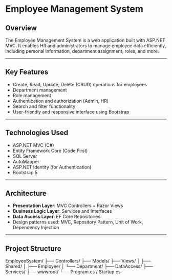 # Employee Management System

## Overview
The Employee Management System is a web application built with ASP.NET MVC. It enables HR and administrators to manage employee data efficiently, including personal information, department assignment, roles, and more.

---

## Key Features
- Create, Read, Update, Delete (CRUD) operations for employees
- Department management
- Role management
- Authentication and authorization (Admin, HR)
- Search and filter functionality
- User-friendly and responsive interface using Bootstrap

---

## Technologies Used
- ASP.NET MVC (C#)
- Entity Framework Core (Code First)
- SQL Server
- AutoMapper
- ASP.NET Identity (for Authentication)
- Bootstrap 5

---

## Architecture
- **Presentation Layer**: MVC Controllers + Razor Views
- **Business Logic Layer**: Services and Interfaces
- **Data Access Layer**: EF Core Repositories
- Design patterns used: MVC, Repository Pattern, Unit of Work, Dependency Injection

---

## Project Structure
EmployeeSystem/
├── Controllers/
├── Models/
├── Views/
│ ├── Shared/
│ ├── Employee/
│ └── Department/
├── DataAccess/
├── Services/
├── wwwroot/
└── Program.cs / Startup.cs

